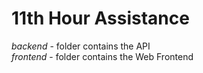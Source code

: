 # 11th Hour Assistance

*backend* - folder contains the API <br/>
*frontend* - folder contains the Web Frontend
